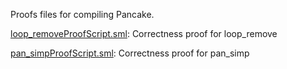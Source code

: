 Proofs files for compiling Pancake.

[loop_removeProofScript.sml](loop_removeProofScript.sml):
Correctness proof for loop_remove

[pan_simpProofScript.sml](pan_simpProofScript.sml):
Correctness proof for pan_simp
